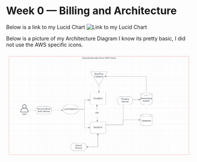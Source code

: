 # Week 0 — Billing and Architecture

Below is a link to my Lucid Chart
![Link to my Lucid Chart](https://lucid.app/lucidchart/f4ec2b2f-45b4-47c5-95a8-2534d4a02bef/edit?viewport_loc=-497%2C-327%2C2145%2C1241%2C0_0&invitationId=inv_ce5d93ee-4601-47c6-ad45-0950546a3bb2)

Below is a picture of my Architecture Diagram
I know its pretty basic, I did not use the AWS specific icons.

![Lucid Chart](assets/Lucid%20Chart%20Aws.png)

